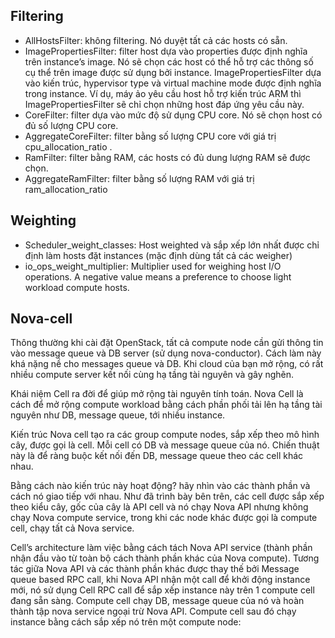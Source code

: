 ## Filtering

- AllHostsFilter: không filtering. Nó duyệt tất cả các hosts có sẵn.
- ImagePropertiesFilter: filter host dựa vào properties được định nghĩa trên instance’s image. Nó sẽ chọn các host có thể hỗ trợ các thông số cụ thể trên image được sử dụng bởi instance. ImagePropertiesFilter dựa vào kiến trúc, hypervisor type và virtual machine mode được định nghĩa trong instance. Ví dụ, máy ảo yêu cầu host hỗ trợ kiến trúc ARM thì ImagePropertiesFilter sẽ chỉ chọn những host đáp ứng yêu cầu này.
- CoreFilter: filter dựa vào mức độ sử dụng CPU core. Nó sẽ chọn host có đủ số lượng CPU core.
- AggregateCoreFilter: filter bằng số lượng CPU core với giá trị cpu_allocation_ratio .
- RamFilter: filter bằng RAM, các hosts có đủ dung lượng RAM sẽ được chọn.
- AggregateRamFilter: filter bằng số lượng RAM với giá trị ram_allocation_ratio

## Weighting

- Scheduler_weight_classes: Host weighted và sắp xếp lớn nhất được chỉ định làm hosts đặt instances (mặc định dùng tất cả các weigher)
- io_ops_weight_multiplier: Multiplier used for weighing host I/O operations. A negative value means a preference to choose light workload compute hosts.

## Nova-cell

Thông thường khi cài đặt OpenStack, tất cả compute node cần gửi thông tin vào message queue và DB server (sử dụng nova-conductor). Cách làm này khá nặng nề cho messages queue và DB. Khi cloud của bạn mở rộng, có rất nhiều compute server kết nối cùng hạ tầng tài nguyên và gây nghẽn.

Khái niệm Cell ra đời để giúp mở rộng tài nguyên tính toán. Nova Cell là cách để mở rộng compute workload bằng cách phần phối tải lên hạ tầng tài nguyên như DB, message queue, tới nhiều instance.

Kiến trúc Nova cell tạo ra các group compute nodes, sắp xếp theo mô hình cây, được gọi là cell. Mỗi cell có DB và message queue của nó. Chiến thuật này là để ràng buộc kết nối đến DB, message queue theo các cell khác nhau.

Bằng cách nào kiến trúc này hoạt động? hãy nhìn vào các thành phần và cách nó giao tiếp với nhau. Như đã trình bày bên trên, các cell được sắp xếp theo kiểu cây, gốc của cây là API cell và nó chạy Nova API nhưng không chạy Nova compute service, trong khi các node khác được gọi là compute cell, chạy tất cả Nova service.

Cell’s architecture làm việc bằng cách tách Nova API service (thành phần nhận đầu vào từ toàn bộ cách thành phần khác của Nova compute). Tương tác giữa Nova API và các thành phần khác được thay thế bởi Message queue based RPC call, khi Nova API nhận một call để khởi động instance mới, nó sử dụng Cell RPC call để sắp xếp instance này trên 1 compute cell đang sẵn sàng. Compute cell chạy DB, message queue của nó và hoàn thành tập nova service ngoại trừ Nova API. Compute cell sau đó chạy instance bằng cách sắp xếp nó trên một compute node:
